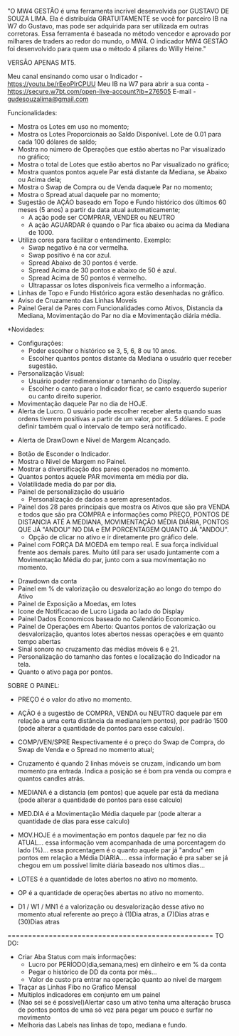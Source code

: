 "O MW4 GESTÃO é uma ferramenta incrível desenvolvida por GUSTAVO DE SOUZA LIMA. Ela é distribuída GRATUITAMENTE se você for parceiro IB na W7 do Gustavo, mas pode ser adquirida para ser utilizada em outras corretoras. Essa ferramenta é baseada no método vencedor e aprovado por milhares de traders ao redor do mundo, o MW4. O indicador MW4 GESTÃO foi desenvolvido para quem usa o método 4 pilares do Willy Heine."


VERSÃO APENAS MT5.

Meu canal ensinando como usar o Indicador - https://youtu.be/rEeoPlrCPUU
Meu IB na W7 para abrir a sua conta - https://secure.w7bt.com/open-live-account?ib=276505
E-mail - gudesouzalima@gmail.com

Funcionalidades:

* Mostra os Lotes em uso no momento;
* Mostra os Lotes Proporcionais ao Saldo Disponível. Lote de 0.01 para cada 100 dólares de saldo;
* Mostra no número de Operações que estão abertas no Par visualizado no gráfico;
* Mostra o total de Lotes que estão abertos no Par visualizado no gráfico;
* Mostra quantos pontos aquele Par está distante da Mediana, se Abaixo ou Acima dela;
* Mostra o Swap de Compra ou de Venda daquele Par no momento;
* Mostra o Spread atual daquele par no momento;
* Sugestão de AÇÃO baseado em Topo e Fundo histórico dos últimos 60 meses (5 anos) a partir da data atual automaticamente;
  - A ação pode ser COMPRAR, VENDER ou NEUTRO
  - A ação AGUARDAR é quando o Par fica abaixo ou acima da Mediana de 1000.
* Utiliza cores para facilitar o entendimento. Exemplo:
  - Swap negativo é na cor vermelha.
  - Swap positivo é na cor azul.
  - Spread Abaixo de 30 pontos é verde.
  - Spread Acima de 30 pontos e abaixo de 50 é azul.
  - Spread Acima de 50 pontos é vermelho.
  - Ultrapassar os lotes disponíveis fica vermelho a informação.
* Linhas de Topo e Fundo Histórico agora estão desenhadas no gráfico.
* Aviso de Cruzamento das Linhas Moveis
* Painel Geral de Pares com Funcionalidades como Ativos, Distancia da Mediana, Movimentação do Par no dia e Movimentação diária média.

*Novidades:

* Configurações:
  - Poder escolher o histórico se 3, 5, 6, 8 ou 10 anos.
  - Escolher quantos pontos distante da Mediana o usuário quer receber sugestão.
* Personalização Visual:
  - Usuário poder redimensionar o tamanho do Display.
  - Escolher o canto para o Indicador ficar, se canto esquerdo superior ou canto direito superior.
* Movimentação daquele Par no dia de HOJE.
* Alerta de Lucro. O usuário pode escolher receber alerta quando suas ordens tiverem positivas a partir de um valor, por ex. 5 dólares. E pode definir também qual o intervalo de tempo será notificado.
- Alerta de DrawDown e Nivel de Margem Alcançado.
* Botão de Esconder o Indicador.
* Mostra o Nivel de Margem no Painel.
* Mostrar a diversificação dos pares operados no momento.
* Quantos pontos aquele PAR movimenta em média por dia.
* Volatilidade media do par por dia.
* Painel de personalização do usuário
  - Personalização de dados a serem apresentados.
* Painel dos 28 pares principais que mostra os Ativos que são pra VENDA e todos que são pra COMPRA e informações como PREÇO, PONTOS DE DISTANCIA ATÉ A MEDIANA, MOVIMENTAÇÃO MÉDIA DIÁRIA, PONTOS QUE JÁ "ANDOU" NO DIA e EM PORCENTAGEM QUANTO JÁ "ANDOU".
  - Opção de clicar no ativo e ir diretamente pro gráfico dele.
* Painel com FORÇA DA MOEDA em tempo real. E sua força individual frente aos demais pares. Muito útil para ser usado juntamente com a Movimentação Média do par, junto com a sua movimentação no momento.
- Drawdown da conta
- Painel em % de valorização ou desvalorização ao longo do tempo do Ativo
- Painel de Exposição a Moedas, em lotes
- Icone de Notificacao de Lucro Ligada ao lado do Display
- Painel Dados Economicos baseado no Calendário Economico.
- Painel de Operações em Aberto: Quantos pontos de valorização ou desvalorização, quantos lotes abertos nessas operações e em quanto tempo abertas
- Sinal sonoro no cruzamento das médias móveis 6 e 21.
- Personalização do tamanho das fontes e localização do Indicador na tela.
- Quanto o ativo paga por pontos.



SOBRE O PAINEL:

- PREÇO é o valor do ativo no momento.

- AÇÃO é a sugestão de COMPRA, VENDA ou NEUTRO daquele par em relação a uma certa distância da mediana(em pontos), por padrão 1500 (pode alterar a quantidade de pontos para esse calculo).

- COMP/VEN/SPRE Respectivamente é o preço do Swap de Compra, do Swap de Venda e o Spread no momento atual;

- Cruzamento é quando 2 linhas móveis se cruzam, indicando um bom momento pra entrada. Indica a posição se é bom pra venda ou compra e quantos candles atrás.

- MEDIANA é a distancia (em pontos) que aquele par está da mediana (pode alterar a quantidade de pontos para esse calculo)

- MED.DIA é a Movimentação Média daquele par (pode alterar a quantidade de dias para esse calculo)

- MOV.HOJE é a movimentação em pontos daquele par fez no dia ATUAL... essa informação vem acompanhada de uma porcentagem do lado (%)... essa porcentagem é o quanto aquele par já "andou" em pontos em relação a Média DIARIA.... essa informação é pra saber se já chegou em um possível limite diária baseado nos ultimos dias...

- LOTES é a quantidade de lotes abertos no ativo no momento.

- OP é a quantidade de operações abertas no ativo no momento.

- D1 / W1 / MN1 é a valorização ou desvalorização desse ativo no momento atual referente ao preço à (1)Dia atras, a (7)Dias atras e (30)Dias atras


==================================================
TO DO:

* Criar Aba Status com mais informações:
  - Lucro por PERÍODO(dia,semana,mes) em dinheiro e em % da conta
  - Pegar o histórico de DD da conta por mês... 
  - Valor de custo pra entrar na operação quanto ao nivel de margem
* Traçar as Linhas Fibo no Grafico Mensal
* Multiplos indicadores em conjunto em um painel
* (Nao sei se é possível)Alertar caso um ativo tenha uma alteração brusca de pontos pontos de uma só vez para pegar um pouco e surfar no movimento
* Melhoria das Labels nas linhas de topo, mediana e fundo.
